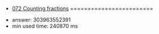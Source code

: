 + [072 Counting fractions](http://projecteuler.net/problem=72)
========================

- answer: 303963552391 
- min used time: 240870 ms

